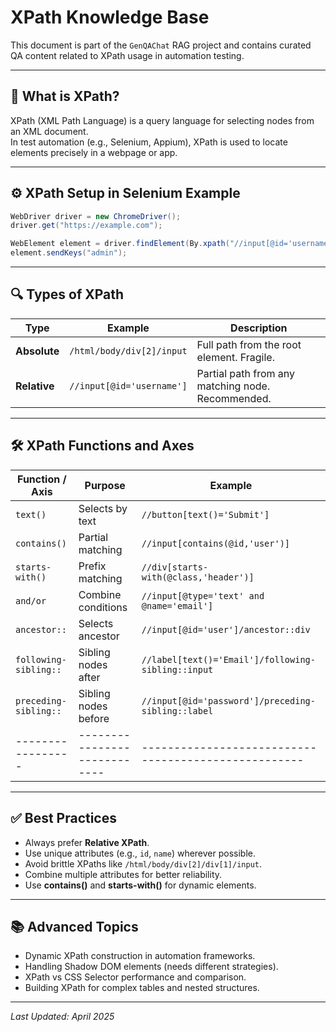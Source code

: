 # XPath Knowledge Base

This document is part of the `GenQAChat` RAG project and contains curated QA content related to XPath usage in automation testing.

---

## 📘 What is XPath?

XPath (XML Path Language) is a query language for selecting nodes from an XML document.  
In test automation (e.g., Selenium, Appium), XPath is used to locate elements precisely in a webpage or app.

---

## ⚙️ XPath Setup in Selenium Example

```java
WebDriver driver = new ChromeDriver();
driver.get("https://example.com");

WebElement element = driver.findElement(By.xpath("//input[@id='username']"));
element.sendKeys("admin");
```

---

## 🔍 Types of XPath

| Type           | Example | Description |
|----------------|---------|-------------|
| **Absolute**   | `/html/body/div[2]/input` | Full path from the root element. Fragile. |
| **Relative**   | `//input[@id='username']` | Partial path from any matching node. Recommended. |

---

## 🛠️ XPath Functions and Axes

| Function / Axis | Purpose | Example|
|-----------------|---------|---------------------------------------------------------------------|
| `text()`        | Selects by text | `//button[text()='Submit']` |
| `contains()`    | Partial matching | `//input[contains(@id,'user')]` |
| `starts-with()` | Prefix matching | `//div[starts-with(@class,'header')]` |
| `and/or`        | Combine conditions | `//input[@type='text' and @name='email']` |
| `ancestor::`    | Selects ancestor | `//input[@id='user']/ancestor::div` |
| `following-sibling::` | Sibling nodes after | `//label[text()='Email']/following-sibling::input` |
| `preceding-sibling::` | Sibling nodes before | `//input[@id='password']/preceding-sibling::label` |
|-----------------|----------------------------|----------------------------------------------------|


---

## ✅ Best Practices

- Always prefer **Relative XPath**.
- Use unique attributes (e.g., `id`, `name`) wherever possible.
- Avoid brittle XPaths like `/html/body/div[2]/div[1]/input`.
- Combine multiple attributes for better reliability.
- Use **contains()** and **starts-with()** for dynamic elements.

---

## 📚 Advanced Topics

- Dynamic XPath construction in automation frameworks.
- Handling Shadow DOM elements (needs different strategies).
- XPath vs CSS Selector performance and comparison.
- Building XPath for complex tables and nested structures.

---

*Last Updated: April 2025*
